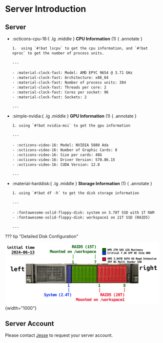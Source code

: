 # Server Introduction

## Server

<div class="grid cards" markdown>

- :octicons-cpu-16:{ .lg .middle } **CPU Information** (1)
  { .annotate }

      1.  using `#!bat lscpu` to get the cpu information, and `#!bat nproc` to get the number of process units.

      ---

      - :material-clock-fast: Model: AMD EPYC 9654 @ 3.71 GHz
      - :material-clock-fast: Architecture: x86_64
      - :material-clock-fast: Number of process units: 384
      - :material-clock-fast: Threads per core: 2
      - :material-clock-fast: Cores per socket: 96
      - :material-clock-fast: Sockets: 2

      ---

- :simple-nvidia:{ .lg .middle } **GPU Information** (1)
  { .annotate }

      1. using `#!bat nvidia-msi` to get the gpu information

      ---

      - :octicons-video-16: Model: NVIDIA 5880 Ada
      - :octicons-video-16: Number of Graphic Cards: 8
      - :octicons-video-16: Size per cards: 48G
      - :octicons-video-16: Driver Version: 570.86.15
      - :octicons-video-16: CUDA Version: 12.8

      ---

- :material-harddisk:{ .lg .middle } **Storage Information** (1)
  { .annotate }

      1. using `#!bat df -h` to get the disk storage information

      ---

      - :fontawesome-solid-floppy-disk: system on 3.78T SSD with 1T RAM
      - :fontawesome-solid-floppy-disk: workspace1 on 21T SSD (RAID5)

      ---

  </div>

??? tip "Detailed Disk Configuration"
    <div class="result" markdown>
    ![diskstorage](img/CliMetServerDisk_forServer2.png "diskstorage"){width="1000"}
    </div>

## Server Account

Please contact [Jesse](mailto:jessellyu@ust.hk) to request your server account.
